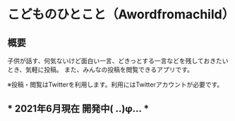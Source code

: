 # こどものひとこと（Awordfromachild）

## 概要
子供が話す、何気ないけど面白い一言、どきっとする一言などを残しておきたいとき、気軽に投稿。
また、みんなの投稿を閲覧できるアプリです。

※投稿・閲覧はTwitterを利用します。利用にはTwitterアカウントが必要です。

## * 2021年6月現在 開発中( ..)φ… *

